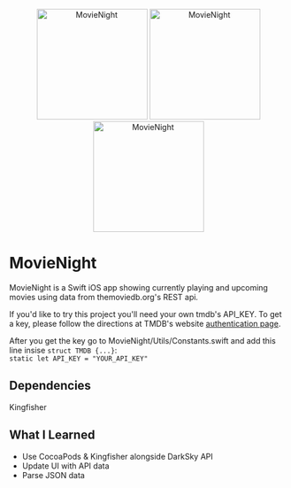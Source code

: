 <p align="center"><img src="https://dovgopol.dev/images/apps/movienight/github/movienight-now-playing.png" width="200" title="MovieNight">     <img src="https://dovgopol.dev/images/apps/movienight/github/movienight-upcoming.png" width="200" title="MovieNight">     <img src="https://dovgopol.dev/images/apps/movienight/github/movienight-detail.png" width="200" title="MovieNight"></p>

# MovieNight
MovieNight is a Swift iOS app showing currently playing and upcoming movies using data from themoviedb.org's REST api.

If you'd like to try this project you'll need your own tmdb's API_KEY. To get a key, please follow the directions at TMDB's website [authentication page](https://developers.themoviedb.org/3/getting-started/authentication).

After you get the key go to MovieNight/Utils/Constants.swift and add this line insise ``struct TMDB {...}``:<br/>
``
static let API_KEY = "YOUR_API_KEY"
``

## Dependencies
Kingfisher

## What I Learned

* Use CocoaPods & Kingfisher alongside DarkSky API
* Update UI with API data
* Parse JSON data
